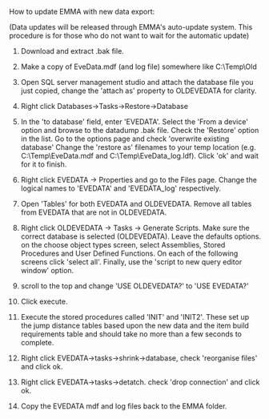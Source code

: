 How to update EMMA with new data export:

(Data updates will be released through EMMA's auto-update system. This procedure is for those who do not want to wait for the automatic update)


1. Download and extract .bak file.

2. Make a copy of EveData.mdf (and log file) somewhere like C:\Temp\Old

3. Open SQL server management studio and attach the database file you just copied, change the 'attach as' property to OLDEVEDATA for clarity.

4. Right click Databases->Tasks->Restore->Database

5. In the 'to database' field, enter 'EVEDATA'. Select the 'From a device' option and browse to the datadump .bak file. Check the 'Restore' option in the list. Go to the options page and check 'overwrite existing database' Change the 'restore as' filenames to your temp location (e.g. C:\Temp\EveData.mdf and C:\Temp\EveData\_log.ldf). Click 'ok' and wait for it to finish.

6. Right click EVEDATA -> Properties and go to the Files page. Change the logical names to 'EVEDATA' and 'EVEDATA\_log' respectively.

7. Open 'Tables' for both EVEDATA and OLDEVEDATA. Remove all tables from EVEDATA that are not in OLDEVEDATA.

8. Right click OLDEVEDATA -> Tasks -> Generate Scripts. Make sure the correct database is selected (OLDEVEDATA). Leave the defaults options. on the choose object types screen, select Assemblies, Stored Procedures and User Defined Functions. On each of the following screens click 'select all'. Finally, use the 'script to new query editor window' option.

9. scroll to the top and change 'USE OLDEVEDATA?' to 'USE EVEDATA?'

10. Click execute.

11. Execute the stored procedures called 'INIT' and 'INIT2'. These set up the jump distance tables based upon the new data and the item build requirements table and should take no more than a few seconds to complete.

12. Right click EVEDATA->tasks->shrink->database, check 'reorganise files' and click ok.

13. Right click EVEDATA->tasks->detatch. check 'drop connection' and click ok.

14. Copy the EVEDATA mdf and log files back to the EMMA folder.
